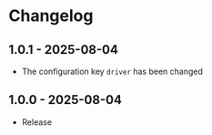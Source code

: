  
# Changelog

## 1.0.1 - 2025-08-04
- The configuration key `driver` has been changed

## 1.0.0 - 2025-08-04
- Release
